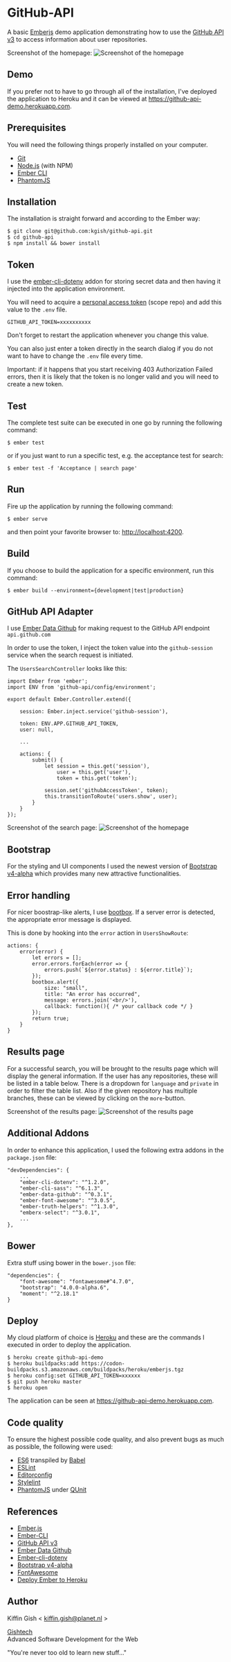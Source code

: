 # GitHub-API

A basic [Emberjs](http://emberjs.com/) demo application demonstrating how to use the [GitHub API v3](https://developer.github.com/v3/) to access information about user repositories.

Screenshot of the homepage:
![Screenshot of the homepage](images/screenshot-homepage.png)

## Demo

If you prefer not to have to go through all of the installation, I've deployed the application to Heroku and it can be viewed at https://github-api-demo.herokuapp.com.

## Prerequisites

You will need the following things properly installed on your computer.

* [Git](https://git-scm.com/)
* [Node.js](https://nodejs.org/) (with NPM)
* [Ember CLI](https://ember-cli.com/)
* [PhantomJS](http://phantomjs.org/)


## Installation

The installation is straight forward and according to the Ember way:

```
$ git clone git@github.com:kgish/github-api.git
$ cd github-api
$ npm install && bower install
```


## Token

I use the [ember-cli-dotenv](https://github.com/fivetanley/ember-cli-dotenv) addon for storing secret data and then having it injected into the application environment.

You will need to acquire a [personal access token](https://github.com/settings/tokens) (scope repo) and add this value to the `.env` file.

```
GITHUB_API_TOKEN=xxxxxxxxxx
```

Don't forget to restart the application whenever you change this value.

You can also just enter a token directly in the search dialog if you do not want to have to change the `.env` file every time.

Important: if it happens that you start receiving 403 Authorization Failed errors, then it is likely that the token is no longer valid and you will need to create a new token.


## Test

The complete test suite can be executed in one go by running the following command:

```
$ ember test
```

or if you just want to run a specific test, e.g. the acceptance test for search:

```
$ ember test -f 'Acceptance | search page'
```


## Run

Fire up the application by running the following command:

```
$ ember serve
```

and then point your favorite browser to: [http://localhost:4200](http://localhost:4200).


## Build

If you choose to build the application for a specific environment, run this command:

```
$ ember build --environment={development|test|production}
```

## GitHub API Adapter

I use [Ember Data Github](https://github.com/elwayman02/ember-data-github) for making request to the GitHub API endpoint `api.github.com`

In order to use the token, I inject the token value into the `github-session` service when the search request is initiated.

The `UsersSearchController` looks like this:

```
import Ember from 'ember';
import ENV from 'github-api/config/environment';

export default Ember.Controller.extend({

    session: Ember.inject.service('github-session'),

    token: ENV.APP.GITHUB_API_TOKEN,
    user: null,

    ...

    actions: {
        submit() {
            let session = this.get('session'),
                user = this.get('user'),
                token = this.get('token');

            session.set('githubAccessToken', token);
            this.transitionToRoute('users.show', user);
        }
    }
});
```


Screenshot of the search page:
![Screenshot of the homepage](images/screenshot-searchpage.png)


## Bootstrap

For the styling and UI components I used the newest version of [Bootstrap v4-alpha](https://v4-alpha.getbootstrap.com/) which provides many new attractive functionalities.


## Error handling

For nicer boostrap-like alerts, I use [bootbox](https://github.com/makeusabrew/bootbox). If a server error is detected, the appropriate error message is displayed.

This is done by hooking into the `error` action in `UsersShowRoute`:

```
actions: {
    error(error) {
        let errors = [];
        error.errors.forEach(error => {
            errors.push(`${error.status} : ${error.title}`);
        });
        bootbox.alert({
            size: "small",
            title: "An error has occurred",
            message: errors.join('<br/>'),
            callback: function(){ /* your callback code */ }
        });
        return true;
    }
}
```

## Results page

For a successful search, you will be brought to the results page which will display the general information. If the user has any repositories, these will be listed in a table below. There is a dropdown for `language` and `private` in order to filter the table list. Also if the given repository has multiple branches, these can be viewed by clicking on the `more`-button.

Screenshot of the results page:
![Screenshot of the results page](images/screenshot-userpage2.png)


## Additional Addons

In order to enhance this application, I used the following extra addons in the `package.json` file:

```
"devDependencies": {
    ...
    "ember-cli-dotenv": "^1.2.0",
    "ember-cli-sass": "^6.1.3",
    "ember-data-github": "^0.3.1",
    "ember-font-awesome": "^3.0.5",
    "ember-truth-helpers": "^1.3.0",
    "emberx-select": "^3.0.1",
    ...
},
```


## Bower

Extra stuff using bower in the `bower.json` file:

```
"dependencies": {
    "font-awesome": "fontawesome#^4.7.0",
    "bootstrap": "4.0.0-alpha.6",
    "moment": "^2.18.1"
}
```

## Deploy

My cloud platform of choice is [Heroku](https://www.heroku.com/home) and these are the commands I executed in order to deploy the application.

```
$ heroku create github-api-demo
$ heroku buildpacks:add https://codon-buildpacks.s3.amazonaws.com/buildpacks/heroku/emberjs.tgz
$ heroku config:set GITHUB_API_TOKEN=xxxxxx
$ git push heroku master
$ heroku open
```

The application can be seen at https://github-api-demo.herokuapp.com.

## Code quality

To ensure the highest possible code quality, and also prevent bugs as much as possible, the following were used:

* [ES6](https://github.com/lukehoban/es6features) transpiled by [Babel](https://babeljs.io)
* [ESLint](http://eslint.org/)
* [Editorconfig](http://editorconfig.org/)
* [Stylelint](https://stylelint.io/)
* [PhantomJS](http://phantomjs.org/) under [QUnit](https://qunitjs.com/)


## References

* [Ember.js](http://emberjs.com/)
* [Ember-CLI](https://ember-cli.com/)
* [GitHub API v3](https://developer.github.com/v3/)
* [Ember Data Github](https://github.com/elwayman02/ember-data-github)
* [Ember-cli-dotenv](https://github.com/fivetanley/ember-cli-dotenv)
* [Bootstrap v4-alpha](https://v4-alpha.getbootstrap.com)
* [FontAwesome](http://fontawesome.io/icons)
* [Deploy Ember to Heroku](https://www.heroku.com/emberjs)


## Author

Kiffin Gish \< kiffin.gish@planet.nl \>

[Gishtech](http://gishtech.com)  
Advanced Software Development for the Web

"You're never too old to learn new stuff..."
